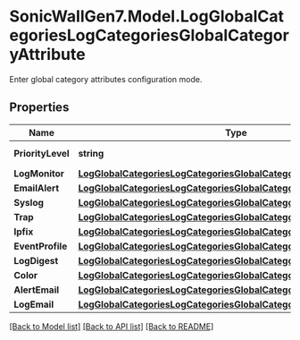 # SonicWallGen7.Model.LogGlobalCategoriesLogCategoriesGlobalCategoryAttribute
Enter global category attributes configuration mode.

## Properties

Name | Type | Description | Notes
------------ | ------------- | ------------- | -------------
**PriorityLevel** | **string** | Set priority level. | [optional] 
**LogMonitor** | [**LogGlobalCategoriesLogCategoriesGlobalCategoryAttributeLogMonitor**](LogGlobalCategoriesLogCategoriesGlobalCategoryAttributeLogMonitor.md) |  | [optional] 
**EmailAlert** | [**LogGlobalCategoriesLogCategoriesGlobalCategoryAttributeEmailAlert**](LogGlobalCategoriesLogCategoriesGlobalCategoryAttributeEmailAlert.md) |  | [optional] 
**Syslog** | [**LogGlobalCategoriesLogCategoriesGlobalCategoryAttributeSyslog**](LogGlobalCategoriesLogCategoriesGlobalCategoryAttributeSyslog.md) |  | [optional] 
**Trap** | [**LogGlobalCategoriesLogCategoriesGlobalCategoryAttributeTrap**](LogGlobalCategoriesLogCategoriesGlobalCategoryAttributeTrap.md) |  | [optional] 
**Ipfix** | [**LogGlobalCategoriesLogCategoriesGlobalCategoryAttributeIpfix**](LogGlobalCategoriesLogCategoriesGlobalCategoryAttributeIpfix.md) |  | [optional] 
**EventProfile** | [**LogGlobalCategoriesLogCategoriesGlobalCategoryAttributeEventProfile**](LogGlobalCategoriesLogCategoriesGlobalCategoryAttributeEventProfile.md) |  | [optional] 
**LogDigest** | [**LogGlobalCategoriesLogCategoriesGlobalCategoryAttributeLogDigest**](LogGlobalCategoriesLogCategoriesGlobalCategoryAttributeLogDigest.md) |  | [optional] 
**Color** | [**LogGlobalCategoriesLogCategoriesGlobalCategoryAttributeColor**](LogGlobalCategoriesLogCategoriesGlobalCategoryAttributeColor.md) |  | [optional] 
**AlertEmail** | [**LogGlobalCategoriesLogCategoriesGlobalCategoryAttributeAlertEmail**](LogGlobalCategoriesLogCategoriesGlobalCategoryAttributeAlertEmail.md) |  | [optional] 
**LogEmail** | [**LogGlobalCategoriesLogCategoriesGlobalCategoryAttributeLogEmail**](LogGlobalCategoriesLogCategoriesGlobalCategoryAttributeLogEmail.md) |  | [optional] 

[[Back to Model list]](../README.md#documentation-for-models) [[Back to API list]](../README.md#documentation-for-api-endpoints) [[Back to README]](../README.md)


